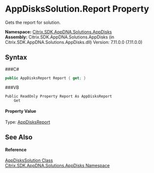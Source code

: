 # AppDisksSolution.Report Property 
 

Gets the report for solution.

**Namespace:**&nbsp;<a href="N_Citrix_SDK_AppDNA_Solutions_AppDisks">Citrix.SDK.AppDNA.Solutions.AppDisks</a><br />**Assembly:**&nbsp;Citrix.SDK.AppDNA.Solutions.AppDisks (in Citrix.SDK.AppDNA.Solutions.AppDisks.dll) Version: 7.11.0.0 (7.11.0.0)

## Syntax

###C#
```csharp
public AppDisksReport Report { get; }
```

###VB
```vbnet
Public ReadOnly Property Report As AppDisksReport
	Get
```


#### Property Value
Type: <a href="T_Citrix_SDK_AppDNA_Solutions_AppDisks_AppDisksReport">AppDisksReport</a>

## See Also


#### Reference
<a href="T_Citrix_SDK_AppDNA_Solutions_AppDisks_AppDisksSolution">AppDisksSolution Class</a><br /><a href="N_Citrix_SDK_AppDNA_Solutions_AppDisks">Citrix.SDK.AppDNA.Solutions.AppDisks Namespace</a><br />